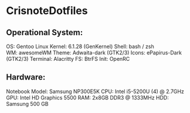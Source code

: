 # CrisnoteDotfiles



## Operational System:

OS: Gentoo Linux 
Kernel: 6.1.28 (GenKernel)
Shell: bash / zsh  
WM: awesomeWM
Theme: Adwaita-dark (GTK2/3) 
Icons: ePapirus-Dark (GTK2/3) 
Terminal: Alacritty
FS: BtrFS
Init: OpenRC

## Hardware:

Notebook Model: Samsung NP300E5K
CPU: Intel i5-5200U (4) @ 2.7GHz 
GPU: Intel HD Graphics 5500
RAM: 2x8GB DDR3 @ 1333MHz
HDD: Samsung 500 GB